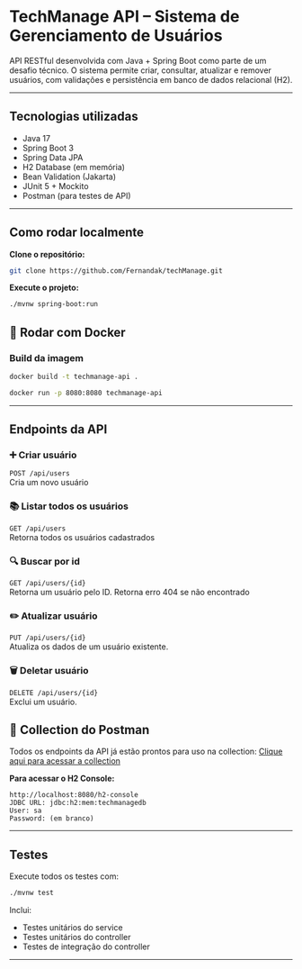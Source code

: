 # TechManage API – Sistema de Gerenciamento de Usuários

API RESTful desenvolvida com Java + Spring Boot como parte de um desafio técnico. O sistema permite criar, consultar, atualizar e remover usuários, com validações e persistência em banco de dados relacional (H2).

---

## Tecnologias utilizadas

- Java 17
- Spring Boot 3
- Spring Data JPA
- H2 Database (em memória)
- Bean Validation (Jakarta)
- JUnit 5 + Mockito
- Postman (para testes de API)

---

## Como rodar localmente

**Clone o repositório:**
```bash
git clone https://github.com/Fernandak/techManage.git
```

**Execute o projeto:**
```bash
./mvnw spring-boot:run
```
## 🐳 Rodar com Docker

###  Build da imagem
```bash
docker build -t techmanage-api .
```
```bash
docker run -p 8080:8080 techmanage-api
```
---

## Endpoints da API

### ➕ Criar usuário
`POST /api/users`  
Cria um novo usuário

### 📚 Listar todos os usuários
`GET /api/users`  
Retorna todos os usuários cadastrados

### 🔍 Buscar por id
`GET /api/users/{id}`  
Retorna um usuário pelo ID. Retorna erro 404 se não encontrado

### ✏️ Atualizar usuário
`PUT /api/users/{id}`  
Atualiza os dados de um usuário existente.

### 🗑️ Deletar usuário
`DELETE /api/users/{id}`  
Exclui um usuário.


## 🔗 Collection do Postman

Todos os endpoints da API já estão prontos para uso na collection:
[Clique aqui para acessar a collection](https://www.postman.com/blue-crescent-757535/workspace/tech-manage/collection/19646716-6af16ea5-22e9-40a8-aade-ae8b6687bef9?action=share&creator=19646716)


**Para acessar o H2 Console:**
```
http://localhost:8080/h2-console
JDBC URL: jdbc:h2:mem:techmanagedb
User: sa
Password: (em branco)
```

---


## Testes

Execute todos os testes com:

```bash
./mvnw test
```

Inclui:
- Testes unitários do service
- Testes unitários do controller
- Testes de integração do controller

---